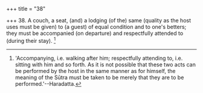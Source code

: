 +++
title = "38"

+++
38. A couch, a seat, (and) a lodging (of the) same (quality as the host uses must be given) to (a guest) of equal condition and to one's betters; they must be accompanied (on departure) and respectfully attended to (during their stay). [^33] 


[^33]:  'Accompanying, i.e. walking after him; respectfully attending to, i.e. sitting with him and so forth. As it is not possible that these two acts can be performed by the host in the same manner as for himself, the meaning of the Sūtra must be taken to be merely that they are to be performed.'--Haradatta.
